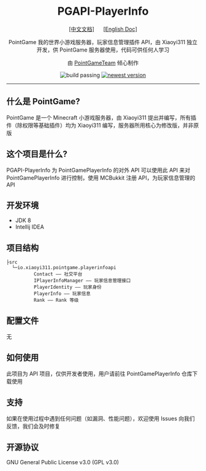 <div align="center">
    <h1>PGAPI-PlayerInfo</h1>
    <a href="./README.MD">[中文文档]</a>&nbsp&nbsp&nbsp&nbsp&nbsp&nbsp<a href="./README_EN.MD">[English Doc]</a>
    <p>PointGame 我的世界小游戏服务器，玩家信息管理插件 API，由 Xiaoyi311 独立开发，供 PointGame 服务器使用，代码可供任何人学习</p>
    <p>由 <a href="https://pointgame.top">PointGameTeam</a> 倾心制作</p>
    <a><img src="https://img.shields.io/badge/build-passing-brightgreen" alt="build passing"></a>
    <a href="https://github.com/PointGameTeam/PGAPI-PlayerInfo/releases/" target="_blank"><img src="https://img.shields.io/github/v/release/PointGameTeam/PGAPI-PlayerInfo?include_prereleases" alt="newest version"></a>
</div>

---

## 什么是 PointGame?
PointGame 是一个 Minecraft 小游戏服务器，由 Xiaoyi311 提出并编写，所有插件（除权限等基础插件）均为 Xiaoyi311 编写，服务器所用核心为修改版，并非原版

## 这个项目是什么?
PGAPI-PlayerInfo 为 PointGamePlayerInfo 的对外 API 可以使用此 API 来对 PointGamePlayerInfo 进行控制，使用 MCBukkit 注册 API，为玩家信息管理的 API

## 开发环境
- JDK 8
- Intellij IDEA

## 项目结构
```
├src
  └─io.xiaoyi311.pointgame.playerinfoapi
          Contact —— 社交平台
          IPlayerInfoManager —— 玩家信息管理接口
          PlayerIdentity —— 玩家身份
          PlayerInfo —— 玩家信息
          Rank —— Rank 等级
```

## 配置文件
无

## 如何使用
此项目为 API 项目，仅供开发者使用，用户请前往 PointGamePlayerInfo 仓库下载使用

## 支持
如果在使用过程中遇到任何问题（如漏洞、性能问题），欢迎使用 Issues 向我们反馈，我们会及时修复 

## 开源协议
GNU General Public License v3.0 (GPL v3.0)

